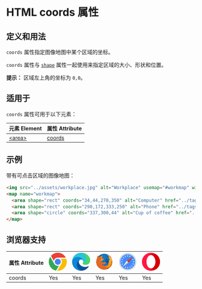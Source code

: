 HTML coords 属性
===

## 定义和用法

`coords` 属性指定图像地图中某个区域的坐标。

`coords` 属性与 [`shape`](./shape.md) 属性一起使用来指定区域的大小、形状和位置。

**提示：** 区域左上角的坐标为 `0,0`。

## 适用于

`coords` 属性可用于以下元素：

| 元素 Element | 属性 Attribute |
| ----- | ----- |
| [\<area>](../tags/area.md) | [coords](../tags/area_coords.md) |

## 示例

带有可点击区域的图像地图：

```html idoc:preview:iframe
<img src="../assets/workplace.jpg" alt="Workplace" usemap="#workmap" width="400" height="379">
<map name="workmap">
  <area shape="rect" coords="34,44,270,350" alt="Computer" href="../tags/a.html">
  <area shape="rect" coords="290,172,333,250" alt="Phone" href="../tags/abbr.html">
  <area shape="circle" coords="337,300,44" alt="Cup of coffee" href="../tags/address.html">
</map>
```
<!--rehype:style=height: 330px;-->

## 浏览器支持

| 属性 Attribute | ![chrome][1] | ![edge][2] | ![firefox][3] | ![safari][4] | ![opera][5] |
| ------- | --- | --- | --- | --- | --- |
| coords    | Yes | Yes | Yes | Yes | Yes |

[1]: ../assets/chrome.svg
[2]: ../assets/edge.svg
[3]: ../assets/firefox.svg
[4]: ../assets/safari.svg
[5]: ../assets/opera.svg